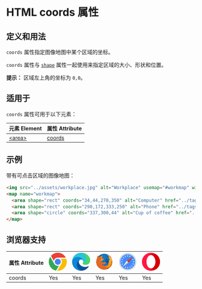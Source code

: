 HTML coords 属性
===

## 定义和用法

`coords` 属性指定图像地图中某个区域的坐标。

`coords` 属性与 [`shape`](./shape.md) 属性一起使用来指定区域的大小、形状和位置。

**提示：** 区域左上角的坐标为 `0,0`。

## 适用于

`coords` 属性可用于以下元素：

| 元素 Element | 属性 Attribute |
| ----- | ----- |
| [\<area>](../tags/area.md) | [coords](../tags/area_coords.md) |

## 示例

带有可点击区域的图像地图：

```html idoc:preview:iframe
<img src="../assets/workplace.jpg" alt="Workplace" usemap="#workmap" width="400" height="379">
<map name="workmap">
  <area shape="rect" coords="34,44,270,350" alt="Computer" href="../tags/a.html">
  <area shape="rect" coords="290,172,333,250" alt="Phone" href="../tags/abbr.html">
  <area shape="circle" coords="337,300,44" alt="Cup of coffee" href="../tags/address.html">
</map>
```
<!--rehype:style=height: 330px;-->

## 浏览器支持

| 属性 Attribute | ![chrome][1] | ![edge][2] | ![firefox][3] | ![safari][4] | ![opera][5] |
| ------- | --- | --- | --- | --- | --- |
| coords    | Yes | Yes | Yes | Yes | Yes |

[1]: ../assets/chrome.svg
[2]: ../assets/edge.svg
[3]: ../assets/firefox.svg
[4]: ../assets/safari.svg
[5]: ../assets/opera.svg